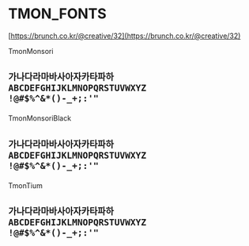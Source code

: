 <style>
    @font-face {
        font-family: 'TmonMonsori';
        src:
            url('./TmonMonsori.woff2') format('woff2');
        font-weight: normal;
        font-style: normal;
    }

    @font-face {
        font-family: 'TmonMonsoriBlack';
        src:
            url('./TmonMonsoriBlack.woff') format('woff');
        font-weight: normal;
        font-style: normal;
    }

    @font-face {
        font-family: 'TmonTium';
        src:
            url('./TmonTium.woff') format('woff'),
            url('./TmonTium.woff2') format('woff2');
        font-weight: normal;
        font-style: normal;
    }
</style>
# TMON_FONTS

[https://brunch.co.kr/@creative/32](https://brunch.co.kr/@creative/32)

TmonMonsori
<h2 style="font-family: TmonMonsori">

    가나다라마바사아자카타파하
    ABCDEFGHIJKLMNOPQRSTUVWXYZ
    !@#$%^&*()-_+;:'"
</h2>

TmonMonsoriBlack
<h2 style="font-family: TmonMonsoriBlack">

    가나다라마바사아자카타파하
    ABCDEFGHIJKLMNOPQRSTUVWXYZ
    !@#$%^&*()-_+;:'"
</h2>

TmonTium
<h2 style="font-family: TmonTium">

    가나다라마바사아자카타파하
    ABCDEFGHIJKLMNOPQRSTUVWXYZ
    !@#$%^&*()-_+;:'"
</h2>